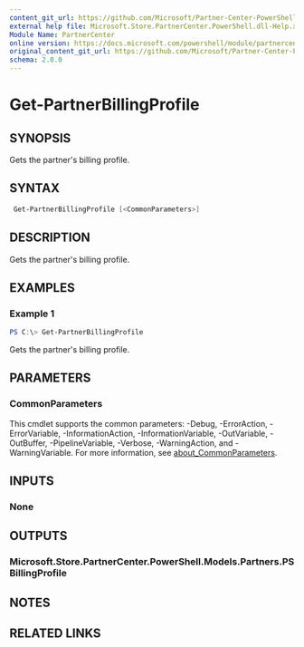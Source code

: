 ```yaml
---
content_git_url: https://github.com/Microsoft/Partner-Center-PowerShell/blob/master/docs/help/Get-PartnerBillingProfile.md
external help file: Microsoft.Store.PartnerCenter.PowerShell.dll-Help.xml
Module Name: PartnerCenter
online version: https://docs.microsoft.com/powershell/module/partnercenter/Get-PartnerBillingProfile
original_content_git_url: https://github.com/Microsoft/Partner-Center-PowerShell/blob/master/docs/help/Get-PartnerBillingProfile.md
schema: 2.0.0
---
```


# Get-PartnerBillingProfile

## SYNOPSIS
Gets the partner's billing profile.

## SYNTAX

```powershell
 Get-PartnerBillingProfile [<CommonParameters>]
```

## DESCRIPTION
Gets the partner's billing profile.

## EXAMPLES

### Example 1
```powershell
PS C:\> Get-PartnerBillingProfile
```

Gets the partner's billing profile.

## PARAMETERS

### CommonParameters
This cmdlet supports the common parameters: -Debug, -ErrorAction, -ErrorVariable, -InformationAction, -InformationVariable, -OutVariable, -OutBuffer, -PipelineVariable, -Verbose, -WarningAction, and -WarningVariable. For more information, see [about_CommonParameters](http://go.microsoft.com/fwlink/?LinkID=113216).

## INPUTS

### None

## OUTPUTS

### Microsoft.Store.PartnerCenter.PowerShell.Models.Partners.PSBillingProfile

## NOTES

## RELATED LINKS
